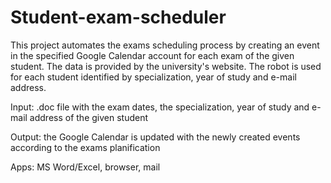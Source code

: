 # Student-exam-scheduler
  This project automates the exams scheduling process by creating an event in the specified Google Calendar account for each exam of the given student. The data is provided by the university's website. The robot is used for each student identified by specialization, year of study and e-mail address.

 Input: .doc file with the exam dates, the specialization, year of study and e-mail address of the given student
 
 Output: the Google Calendar is updated with the newly created events according to the exams planification
 
 Apps: MS Word/Excel, browser, mail
